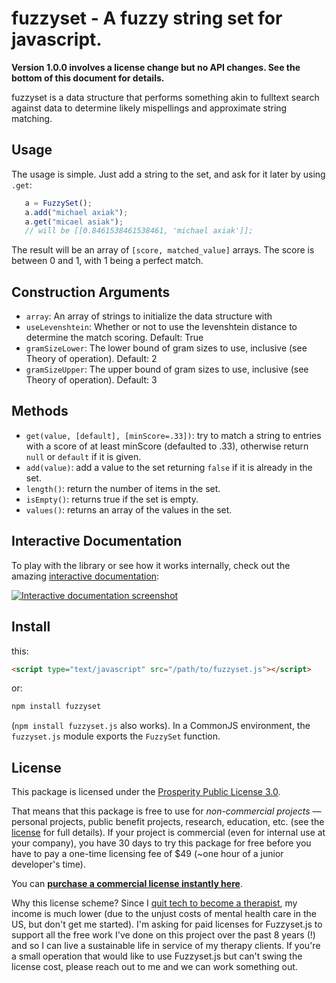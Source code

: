 fuzzyset - A fuzzy string set for javascript.
=============================================

**Version 1.0.0 involves a license change but no API changes. See the bottom of this document for details.**

fuzzyset is a data structure that performs something akin to fulltext search
against data to determine likely mispellings and approximate string matching.

Usage
-----

The usage is simple. Just add a string to the set, and ask for it later
by using ``.get``:
```js
   a = FuzzySet();
   a.add("michael axiak");
   a.get("micael asiak");
   // will be [[0.8461538461538461, 'michael axiak']];
```
The result will be an array of ``[score, matched_value]`` arrays.
The score is between 0 and 1, with 1 being a perfect match.

Construction Arguments
----------------------

 - `array`: An array of strings to initialize the data structure with
 - `useLevenshtein`: Whether or not to use the levenshtein distance to determine the match scoring. Default: True
 - `gramSizeLower`: The lower bound of gram sizes to use, inclusive (see Theory of operation). Default: 2
 - `gramSizeUpper`: The upper bound of gram sizes to use, inclusive (see Theory of operation). Default: 3

Methods
-------

 - `get(value, [default], [minScore=.33])`: try to match a string to entries with a score of at least minScore (defaulted to .33), otherwise return `null` or `default` if it is given.
 - `add(value)`: add a value to the set returning `false` if it is already in the set.
 - `length()`: return the number of items in the set.
 - `isEmpty()`: returns true if the set is empty.
 - `values()`: returns an array of the values in the set.

Interactive Documentation
-------------------------

To play with the library or see how it works internally, check out the amazing [interactive documentation](http://glench.github.io/fuzzyset.js/ui/):

[![Interactive documentation screenshot](https://gallery.tinyletterapp.com/99afc5bd8aa788ae26037984e2d46fa0400db41f/images/5282d548-76ff-42dc-861e-e3a4337b5e8b.png)](http://glench.github.io/fuzzyset.js/ui/)

Install
--------
this:

```html
<script type="text/javascript" src="/path/to/fuzzyset.js"></script>
```
or:

```bash
npm install fuzzyset
```
(`npm install fuzzyset.js` also works). In a CommonJS environment, the `fuzzyset.js` module exports the `FuzzySet` function.

License
-------

This package is licensed under the [Prosperity Public License 3.0](LICENSE.md).

That means that this package is free to use for *non-commercial projects* — personal projects, public benefit projects, research, education, etc. (see the [license](LICENSE.md) for full details). If your project is commercial (even for internal use at your company), you have 30 days to try this package for free before you have to pay a one-time licensing fee of $49 (~one hour of a junior developer's time).

You can **<a href="https://licensezero.com/offers/562c0ffe-df98-4348-87b7-e60e3c37c534#buy">purchase a commercial license instantly here</a>**.

Why this license scheme? Since I [quit tech to become a therapist](http://glench.com/WhyIQuitTechAndBecameATherapist/), my income is much lower (due to the unjust costs of mental health care in the US, but don't get me started). I'm asking for paid licenses for Fuzzyset.js to support all the free work I've done on this project over the past 8 years (!) and so I can live a sustainable life in service of my therapy clients. If you're a small operation that would like to use Fuzzyset.js but can't swing the license cost, please reach out to me and we can work something out.
